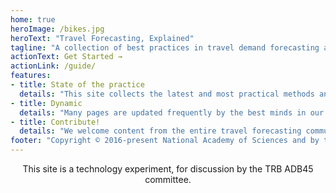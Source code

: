 ```yaml
---
home: true
heroImage: /bikes.jpg
heroText: "Travel Forecasting, Explained"
tagline: "A collection of best practices in travel demand forecasting and modeling."
actionText: Get Started →
actionLink: /guide/
features:
- title: State of the practice
  details: "This site collects the latest and most practical methods and tools available for travel modelers."
- title: Dynamic
  details: "Many pages are updated frequently by the best minds in our industry."
- title: Contribute!
  details: "We welcome content from the entire travel forecasting community. Typo corrections, case studies, even entire pages on new techniques."
footer: "Copyright © 2016-present National Academy of Sciences and by the contributing authors. All rights reserved."
---
```


<p style="text-align: center">This site is a technology experiment, for discussion by the TRB ADB45 committee.</p>



